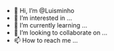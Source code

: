 - 👋 Hi, I’m @Luisminho
- 👀 I’m interested in ...
- 🌱 I’m currently learning ...
- 💞️ I’m looking to collaborate on ...
- 📫 How to reach me ...

<!---
Luisminho/Luisminho is a ✨ special ✨ repository because its `README.md` (this file) appears on your GitHub profile.
You can click the Preview link to take a look at your changes.
--->
